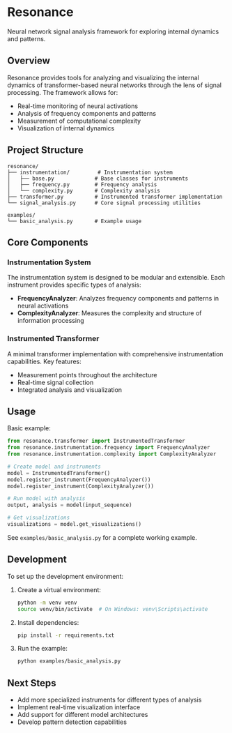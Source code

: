 # Resonance

Neural network signal analysis framework for exploring internal dynamics and patterns.

## Overview

Resonance provides tools for analyzing and visualizing the internal dynamics of transformer-based neural networks through the lens of signal processing. The framework allows for:

- Real-time monitoring of neural activations
- Analysis of frequency components and patterns
- Measurement of computational complexity
- Visualization of internal dynamics

## Project Structure

```
resonance/
├── instrumentation/         # Instrumentation system
│   ├── base.py             # Base classes for instruments
│   ├── frequency.py        # Frequency analysis
│   └── complexity.py       # Complexity analysis
├── transformer.py          # Instrumented transformer implementation
└── signal_analysis.py      # Core signal processing utilities

examples/
└── basic_analysis.py       # Example usage
```

## Core Components

### Instrumentation System

The instrumentation system is designed to be modular and extensible. Each instrument provides specific types of analysis:

- **FrequencyAnalyzer**: Analyzes frequency components and patterns in neural activations
- **ComplexityAnalyzer**: Measures the complexity and structure of information processing

### Instrumented Transformer

A minimal transformer implementation with comprehensive instrumentation capabilities. Key features:

- Measurement points throughout the architecture
- Real-time signal collection
- Integrated analysis and visualization

## Usage

Basic example:

```python
from resonance.transformer import InstrumentedTransformer
from resonance.instrumentation.frequency import FrequencyAnalyzer
from resonance.instrumentation.complexity import ComplexityAnalyzer

# Create model and instruments
model = InstrumentedTransformer()
model.register_instrument(FrequencyAnalyzer())
model.register_instrument(ComplexityAnalyzer())

# Run model with analysis
output, analysis = model(input_sequence)

# Get visualizations
visualizations = model.get_visualizations()
```

See `examples/basic_analysis.py` for a complete working example.

## Development

To set up the development environment:

1. Create a virtual environment:
   ```bash
   python -m venv venv
   source venv/bin/activate  # On Windows: venv\Scripts\activate
   ```

2. Install dependencies:
   ```bash
   pip install -r requirements.txt
   ```

3. Run the example:
   ```bash
   python examples/basic_analysis.py
   ```

## Next Steps

- Add more specialized instruments for different types of analysis
- Implement real-time visualization interface
- Add support for different model architectures
- Develop pattern detection capabilities
